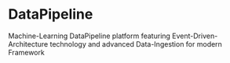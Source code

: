 # DataPipeline
Machine-Learning DataPipeline platform featuring Event-Driven-Architecture technology and advanced Data-Ingestion for modern Framework
